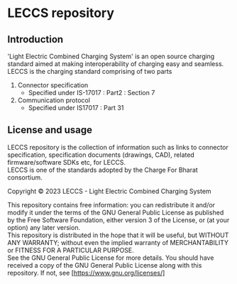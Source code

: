 # LECCS repository 

## Introduction
 
'Light Electric Combined Charging System' is an open source charging standard aimed at making interoperability of charging easy and seamless.
LECCS is the charging standard comprising of two parts

1. Connector specification  
    * Specified under IS-17017 : Part2 : Section 7  
2. Communication protocol  
    * Specified under IS17017 : Part 31   

## License and usage
 LECCS repository is the collection of information such as links to connector specification, specification documents (drawings, CAD), related firmware/software SDKs etc, for LECCS.  
 LECCS is one of the standards adopted by the Charge For Bharat consortium.  

 Copyright &copy; 2023 LECCS - Light Electric Combined Charging System

 This repository contains free information: you can redistribute it and/or modify
 it under the terms of the GNU General Public License as published by
 the Free Software Foundation, either version 3 of the License, or
 (at your option) any later version.  
 This repository is distributed in the hope that it will be useful,
 but WITHOUT ANY WARRANTY; without even the implied warranty of
 MERCHANTABILITY or FITNESS FOR A PARTICULAR PURPOSE.  
 See the GNU General Public License for more details.
 You should have received a copy of the GNU General Public License  along with this repository.  If not, see [https://www.gnu.org/licenses/] 



